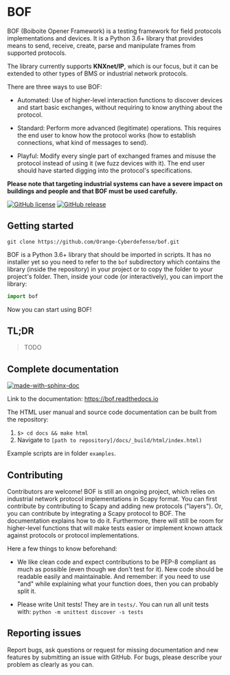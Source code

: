 BOF 
===

BOF (Boiboite Opener Framework) is a testing framework for field protocols
implementations and devices. It is a Python 3.6+ library that provides means to
send, receive, create, parse and manipulate frames from supported protocols.

The library currently supports **KNXnet/IP**, which is our focus, but it can be
extended to other types of BMS or industrial network protocols.

There are three ways to use BOF:

* Automated: Use of higher-level interaction functions to discover devices and
  start basic exchanges, without requiring to know anything about the protocol.

* Standard: Perform more advanced (legitimate) operations. This requires the end
  user to know how the protocol works (how to establish connections, what kind
  of messages to send).

* Playful: Modify every single part of exchanged frames and misuse the protocol
  instead of using it (we fuzz devices with it). The end user should have
  started digging into the protocol's specifications.

**Please note that targeting industrial systems can have a severe impact on
buildings and people and that BOF must be used carefully.**

[![GitHub license](https://img.shields.io/badge/License-GPL%20v3-blue.svg)](https://github.com/Orange-Cyberdefense/bof/blob/master/LICENSE)
[![GitHub release](https://img.shields.io/github/release/Orange-Cyberdefense/bof.svg)](https://gitHub.com/Orange-Cyberdefense/bof/releases/)

Getting started
---------------

```
git clone https://github.com/Orange-Cyberdefense/bof.git
```

BOF is a Python 3.6+ library that should be imported in scripts.  It has no
installer yet so you need to refer to the `bof` subdirectory which contains the
library (inside the repository) in your project or to copy the folder to your
project's folder. Then, inside your code (or interactively), you can import the
library:

```python
import bof
```

Now you can start using BOF!

TL;DR
-----

> TODO

Complete documentation
----------------------

[![made-with-sphinx-doc](https://img.shields.io/badge/Made%20with-Sphinx-1f425f.svg)](https://www.sphinx-doc.org/)

Link to the documentation: https://bof.readthedocs.io

The HTML user manual and source code documentation can be built from the
repository:
 
1. `$> cd docs && make html`
2. Navigate to `[path to repository]/docs/_build/html/index.html)`

Example scripts are in folder `examples`.

Contributing
------------

Contributors are welcome! BOF is still an ongoing project, which relies on
industrial network protocol implementations in Scapy format. You can first
contribute by contributing to Scapy and adding new protocols ("layers"). Or, you
can contribute by integrating a Scapy protocol to BOF. The documentation
explains how to do it. Furthermore, there will still be room for higher-level
functions that will make tests easier or implement known attack against
protocols or protocol implementations.

Here a few things to know beforehand:

* We like clean code and expect contributions to be PEP-8 compliant as much as
  possible (even though we don't test for it). New code should be readable
  easily and maintainable. And remember: if you need to use "and" while
  explaining what your function does, then you can probably split it.

* Please write Unit tests! They are in `tests/`. You can run all unit tests
  with: `python -m unittest discover -s tests`

Reporting issues
----------------

Report bugs, ask questions or request for missing documentation and new features
by submitting an issue with GitHub. For bugs, please describe your problem as
clearly as you can.
